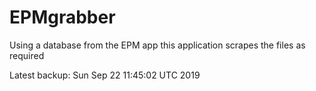# EPMgrabber
Using a database from the EPM app this application scrapes the files as required


Latest backup: Sun Sep 22 11:45:02 UTC 2019

